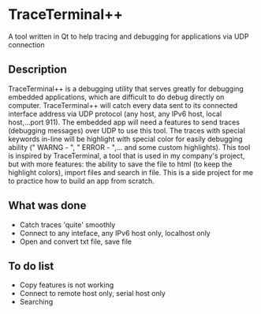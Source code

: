 # TraceTerminal++
A tool written in Qt to help tracing and debugging for applications via UDP connection

## Description
TraceTerminal++ is a debugging utility that serves greatly for debugging embedded applications, which are difficult to do debug directly on computer.
TraceTerminal++ will catch every data sent to its connected interface address via UDP protocol (any host, any IPv6 host, local host,...port 911). The embedded app will need a features to send traces (debugging messages) over UDP to use this tool. The traces with special keywords in-line will be highlight with special color for easily debugging ability (" WARNG - ", " ERROR - ",... and some custom highlights).
This tool is inspired by TraceTerminal, a tool that is used in my company's project, but with more features: the ability to save the file to html (to keep the highlight colors), import files and search in file.
This is a side project for me to practice how to build an app from scratch.

## What was done
- Catch traces 'quite' smoothly
- Connect to any inteface, any IPv6 host only, localhost only
- Open and convert txt file, save file

## To do list
- Copy features is not working
- Connect to remote host only, serial host only
- Searching
